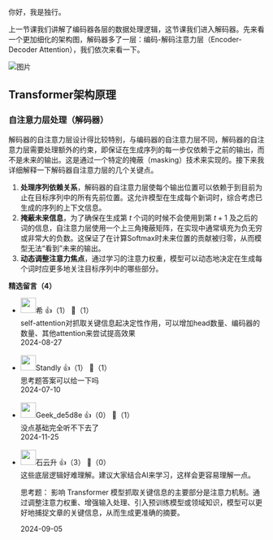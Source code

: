 你好，我是独行。

上一节课我们讲解了编码器各层的数据处理逻辑，这节课我们进入解码器。先来看一个更加细化的架构图，解码器多了一层：编码-解码注意力层（Encoder-Decoder Attention），我们依次来看一下。

![图片](https://static001.geekbang.org/resource/image/4d/84/4d6c6cbaa5a9754c6976ae4a6af62e84.png?wh=1415x804 "图片来源于网络")

## Transformer架构原理

### 自注意力层处理（解码器）

解码器的自注意力层设计得比较特别，与编码器的自注意力层不同，解码器的自注意力层需要处理额外的约束，即保证在生成序列的每一步仅依赖于之前的输出，而不是未来的输出。这是通过一个特定的掩蔽（masking）技术来实现的。接下来我详细解释一下解码器自注意力层的几个关键点。

1. **处理序列依赖关系**，解码器的自注意力层使每个输出位置可以依赖于到目前为止在目标序列中的所有先前位置。这允许模型在生成每个新词时，综合考虑已生成的序列的上下文信息。
2. **掩蔽未来信息**，为了确保在生成第 $t$ 个词的时候不会使用到第 $t+1$ 及之后的词的信息，自注意力层使用一个上三角掩蔽矩阵，在实现中通常填充为负无穷或非常大的负数。这保证了在计算Softmax时未来位置的贡献被归零，从而模型无法“看到”未来的输出。
3. **动态调整注意力焦点**，通过学习的注意力权重，模型可以动态地决定在生成每个词时应更多地关注目标序列中的哪些部分。
<div><strong>精选留言（4）</strong></div><ul>
<li><img src="https://static001.geekbang.org/account/avatar/00/3c/1a/12/da1ca5ea.jpg" width="30px"><span>希</span> 👍（1） 💬（1）<div>self-attention对抓取关键信息起决定性作用，可以增加head数量、编码器的数量、其他attention来尝试提高效果</div>2024-08-27</li><br/><li><img src="https://static001.geekbang.org/account/avatar/00/12/05/7f/a7df049a.jpg" width="30px"><span>Standly</span> 👍（1） 💬（1）<div>思考题答案可以给一下吗</div>2024-07-10</li><br/><li><img src="https://thirdwx.qlogo.cn/mmopen/vi_32/Q0j4TwGTfTKug7j7FSiaWwGzQKWXPbHA9teGtx4TncVUyxbSUTgxVXH1jESD44FRQJZspF5CrvU7ib0tNJ7Stoag/132" width="30px"><span>Geek_de5d8e</span> 👍（0） 💬（1）<div>没点基础完全听不下去了</div>2024-11-25</li><br/><li><img src="https://static001.geekbang.org/account/avatar/00/0f/a0/c3/c5db35df.jpg" width="30px"><span>石云升</span> 👍（3） 💬（0）<div>这些底层逻辑好难理解。建议大家结合AI来学习，这样会更容易理解一点。

思考题：
影响 Transformer 模型抓取关键信息的主要部分是注意力机制。通过调整注意力权重、增强输入处理、引入预训练模型或领域知识，模型可以更好地捕捉文章的关键信息，从而生成更准确的摘要。</div>2024-09-05</li><br/>
</ul>